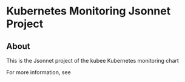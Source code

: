 # Kubernetes Monitoring Jsonnet Project


## About
This is the Jsonnet project of the kubee Kubernetes monitoring chart


For more information, see [](../contrib.md#how-this-project-was-bootstrapped-jsonnet-bootstrap)

